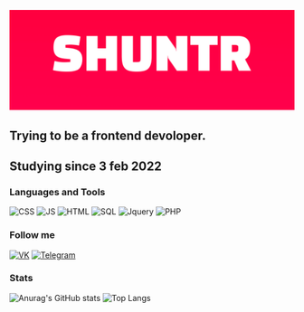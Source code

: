 ![Header](https://github.com/SHUNTR/SHUNTR/blob/main/assets/banner.png)

## Trying to be a frontend devoloper.
## Studying since 3 feb 2022

### Languages and Tools

![CSS](https://img.shields.io/badge/CSS-ff014f?style=for-the-badge&logo=CSS)
![JS](https://img.shields.io/badge/JS-ff014f?style=for-the-badge&logo=JavaScript)
![HTML](https://img.shields.io/badge/HTML-ff014f?style=for-the-badge&logo=HTML)
![SQL](https://img.shields.io/badge/SQL-ff014f?style=for-the-badge&logo=)
![Jquery](https://img.shields.io/badge/Jquery-ff014f?style=for-the-badge&logo=Jquery)
![PHP](https://img.shields.io/badge/PHP-ff014f?style=for-the-badge&logo=php)

### Follow me
[![VK](https://img.shields.io/badge/VK-ff014f?style=for-the-badge&logo=VK)](https://vk.com/shuntrs)
[![Telegram](https://img.shields.io/badge/Telegram-ff014f?style=for-the-badge&logo=telegram)](https://t.me/SHUNTRWEB)

### Stats
![Anurag's GitHub stats](https://github-readme-stats.vercel.app/api?username=shuntr&theme=radical&show_icons=true)
![Top Langs](https://github-readme-stats.vercel.app/api/top-langs/?username=shuntr&layout=compact&theme=radical)

